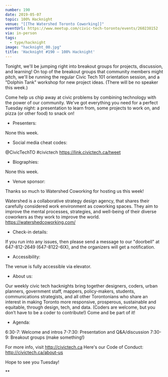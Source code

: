 ```yaml
---
number: 190
date: 2019-05-07
topic: 100% Hacknight
venue: "[[The Watershed Toronto Coworking]]"
eventUrl: https://www.meetup.com/civic-tech-toronto/events/260238152
via: in-person
tags:
  - type/hacknight
image: "hacknight_00.jpg"
title: 'Hacknight #190 – 100% Hacknight'
---
```


Tonight, we'll be jumping right into breakout groups for projects, discussion, and learning! On top of the breakout groups that community members might pitch, we'll be running the regular Civic Tech 101 orientation session, and a "Dolphin Tank" workshop for new project ideas. (There will be no speaker this week.)

Come help us chip away at civic problems by combining technology with the power of our community. We've got everything you need for a perfect Tuesday night: a presentation to learn from, some projects to work on, and pizza (or other food) to snack on!

+ Presenters:

None this week.

+ Social media cheat codes:

@CivicTechTO \#civictech
https://link.civictech.ca/tweet

+ Biographies:

None this week.

+ Venue sponsor:

Thanks so much to Watershed Coworking for hosting us this week!

Watershed is a collaborative strategy design agency, that shares their carefully considered work environment as coworking spaces. They aim to improve the mental processes, strategies, and well-being of their diverse coworkers as they work to improve the world. https://watershedcoworking.com/

+ Check-in details:

If you run into any issues, then please send a message to our "doorbell" at 647-812-2649 (647-8122-6IX), and the organizers will get a notification.

+ Accessibility:

The venue is fully accessible via elevator.

+ About us:

Our weekly civic tech hacknights bring together designers, coders, urban planners, government staff, mappers, policy-makers, students, communications strategists, and all other Torontonians who share an interest in making Toronto more responsive, prosperous, sustainable and equitable, through design, tech, and data. (Coders are welcome, but you don’t have to be a coder to contribute!) Come and be part of it!

+ Agenda:

6:30-7: Welcome and intros
7-7:30: Presentation and Q&A/discussion
7:30-9: Breakout groups (make something!)

For more info, visit http://civictech.ca
Here's our Code of Conduct: http://civictech.ca/about-us

Hope to see you Tuesday!

**